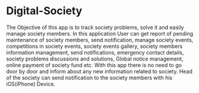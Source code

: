 # Digital-Society
The Objective of this app is to track society problems, solve it and easily manage society
members. In this application User can get report of pending maintenance of society members,
send notification, manage society events, competitions in society events, society events
gallery, society members information management, send notifications, emergency contact
details, society problems discussions and solutions, Global notice management, online
payment of society fund etc. With this app there is no need to go door by door and inform
about any new information related to society. Head of the society can send notification to the
society members with his iOS(iPhone) Device.
